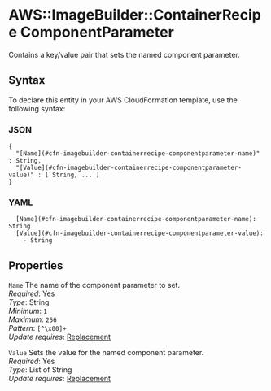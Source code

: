 # AWS::ImageBuilder::ContainerRecipe ComponentParameter<a name="aws-properties-imagebuilder-containerrecipe-componentparameter"></a>

Contains a key/value pair that sets the named component parameter\.

## Syntax<a name="aws-properties-imagebuilder-containerrecipe-componentparameter-syntax"></a>

To declare this entity in your AWS CloudFormation template, use the following syntax:

### JSON<a name="aws-properties-imagebuilder-containerrecipe-componentparameter-syntax.json"></a>

```
{
  "[Name](#cfn-imagebuilder-containerrecipe-componentparameter-name)" : String,
  "[Value](#cfn-imagebuilder-containerrecipe-componentparameter-value)" : [ String, ... ]
}
```

### YAML<a name="aws-properties-imagebuilder-containerrecipe-componentparameter-syntax.yaml"></a>

```
  [Name](#cfn-imagebuilder-containerrecipe-componentparameter-name): String
  [Value](#cfn-imagebuilder-containerrecipe-componentparameter-value): 
    - String
```

## Properties<a name="aws-properties-imagebuilder-containerrecipe-componentparameter-properties"></a>

`Name`  <a name="cfn-imagebuilder-containerrecipe-componentparameter-name"></a>
The name of the component parameter to set\.  
*Required*: Yes  
*Type*: String  
*Minimum*: `1`  
*Maximum*: `256`  
*Pattern*: `[^\x00]+`  
*Update requires*: [Replacement](https://docs.aws.amazon.com/AWSCloudFormation/latest/UserGuide/using-cfn-updating-stacks-update-behaviors.html#update-replacement)

`Value`  <a name="cfn-imagebuilder-containerrecipe-componentparameter-value"></a>
Sets the value for the named component parameter\.  
*Required*: Yes  
*Type*: List of String  
*Update requires*: [Replacement](https://docs.aws.amazon.com/AWSCloudFormation/latest/UserGuide/using-cfn-updating-stacks-update-behaviors.html#update-replacement)